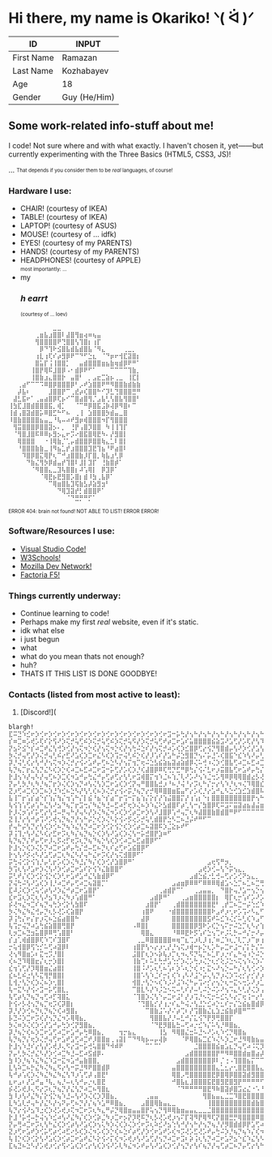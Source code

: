 # Hi there, my name is Okariko! ᐠ( ᐛ )ᐟ

| ID | INPUT |
| ----------- | ----------- |
| First Name | Ramazan |
| Last Name | Kozhabayev |
| Age | 18 |
| Gender | Guy (He/Him) |

## Some work-related info-stuff about me!
I code! Not sure where and with what exactly. I haven't chosen it, yet——but currently experimenting with the Three Basics (HTML5, CSS3, JS)! <div>
... <sub><sup>That depends if you consider them to be *real* languages, of course!</sup></sub>
### Hardware I use:
- CHAIR! (courtesy of IKEA)
- TABLE! (courtesy of IKEA)
- LAPTOP! (courtesy of ASUS)
- MOUSE! (courtesy of ... idfk)
- EYES! (courtesy of my PARENTS)
- HANDS! (courtesy of my PARENTS)
- HEADPHONES! (courtesy of APPLE)
<br> <sub><sup>most importantly: ...</sub></sup>
- my  <h3>***h earrt***</h3> <sub><sup>(courtesy of ... loev)</sup></sub>
```
⠀⠀⠀⠀⠀⠀⠀⠀⠀⠀⣀⣀⠀⠀⠀⠀⠀⠀⠀⠀⠀⠀⠀⠀⠀⠀⠀⠀⠀⠀
⠀⠀⠀⠀⠀⠀⢀⣶⣧⣰⣿⣿⠇⣼⣿⢻⣶⢴⠶⢦⣤⠀⠀⠀⠀⠀⠀⠀⠀⠀
⠀⠀⠀⠀⠀⠀⢻⣿⣿⣿⣿⠟⢙⣿⣿⢣⢹⣿⡆⢰⡏⠀⠀⠀⠀⠀⠀⠀⠀⠀
⠀⠀⠀⠀⠀⠀⠀⡿⠙⢹⠗⣪⣿⣧⣾⣧⣾⣿⣧⠈⠻⣄⠀⠀⠀⠀⢀⣀⡀⠀
⠀⠀⠀⠀⠀⠀⢰⣇⢰⢏⠎⡴⣻⡿⠟⠉⠙⠋⣑⣆⠀⠈⠙⡶⠖⢺⣏⣽⣿⡆
⠀⠀⠀⠀⠀⠀⣿⣥⡏⢨⢸⣿⣿⡁⠀⠀⣤⣾⣿⣿⣿⣶⣦⣷⢶⣾⡿⠟⠛⠁
⠀⠀⠀⠀⠀⢸⣿⡟⢿⠯⣸⣿⡿⠠⠂⣾⡿⠟⠋⠁⠀⠀⠀⠉⠉⠉⠉⢹⣷⡀
⠀⠀⠀⠀⠀⢸⣿⣷⣰⣄⣿⣿⡗⠀⣤⣿⠃⠀⡀⣠⣖⣉⣵⡦⢀⣀⠀⢸⣏⡇
⠀⠀⢀⣴⠋⠉⠉⠩⠿⣿⡿⣿⣿⣿⡿⠃⡠⠞⣱⣿⣿⠟⠛⠻⣿⣿⣷⣾⣷⣷
⠀⠀⡼⣧⠆⠀⠀⠀⠀⣸⣿⣿⡟⠉⢀⣞⡴⢎⣿⣿⠓⠊⡹⣃⢙⣿⣿⣿⣛⠛
⠀⣼⣃⣯⠖⠁⢀⣤⣴⣿⡿⢏⡦⠊⠉⣿⣴⣿⢻⡈⣠⣧⢃⢣⣿⣧⢻⣿⣿⠃
⢸⣳⣏⣸⣿⣾⣿⣿⣿⣯⡀⢾⡁⠀⠀⠈⠉⠛⡿⣿⣯⣨⡷⢼⡿⠻⣿⠆⠉⠀
⢸⣾⢠⣿⣽⣾⣿⡥⠿⣿⣋⠓⠋⠦⠀⢀⢸⠀⣱⣿⣿⣿⡳⣾⣤⣀⣿⠀⠀⠀
⠸⣿⣷⣿⣿⣿⣿⣦⣤⣀⠘⢧⠤⠴⠞⣻⡶⢾⣿⣿⣿⠲⡏⢻⣿⣿⣿⠀⠀⠀
⠀⢻⣭⣿⣿⣿⡿⣿⣿⣽⡢⠄⡀⠀⢘⡟⢠⣿⡹⣿⣿⠀⠳⢸⢸⢹⡏⠀⠀⠀
⠀⠈⢻⣿⣸⣿⠯⠿⠿⡦⣻⡢⣄⠖⡩⠔⣿⣯⣿⢿⣟⠳⠄⡜⣻⣿⡇⠀⠀⠀
⠀⠀⢿⣿⣿⣿⠀⠀⠐⢸⢿⣷⡈⢁⡤⣾⣿⣿⡿⣿⣿⢷⣄⣁⠇⣿⡇⠀⠀⠀
⠀⠀⠘⣿⣿⣿⣷⣷⣀⢸⠻⣦⣁⡞⣰⣿⣿⣿⣹⣟⢹⣦⠘⠟⣴⣿⠇⠀⠀⠀
⠀⠀⠀⠹⣿⡿⣿⣍⢿⡟⢆⠉⠚⣰⣿⣿⣷⡸⡏⣿⡀⢷⣧⣰⢃⡿⠀⠀⠀⠀
⠀⠀⠀⠀⠙⣷⣌⢻⡳⡿⣾⣤⡞⢹⣿⠇⣸⡇⣹⡏⠀⢘⣷⣿⡾⠁⠀⠀⠀⠀
⠀⠀⠀⠀⠀⠈⠻⣿⣿⣄⣀⣹⢧⣿⣿⡆⠼⢡⢿⡇⠀⡿⣹⡿⠁⠀⠀⠀⠀⠀
⠀⠀⠀⠀⠀⠀⠀⠈⢿⣟⡦⣟⣻⣿⡡⣿⡆⣾⠸⣳⢀⣧⡿⠁⠀⠀⠀⠀⠀⠀
⠀⠀⠀⠀⠀⠀⠀⠀⠀⠉⢿⣶⣿⣧⣹⢯⣷⣣⡼⣵⣻⣲⠃⠀⠀⠀⠀⠀⠀⠀
⠀⠀⠀⠀⠀⠀⠀⠀⠀⠀⠀⠙⢿⣹⣽⡞⡃⣾⣿⣿⠟⠁⠀⠀⠀⠀⠀⠀⠀⠀
⠀⠀⠀⠀⠀⠀⠀⠀⠀⠀⠀⠀⠀⠈⠙⣛⡛⠛⡋⠁⠀⠀⠀⠀⠀⠀⠀⠀⠀⠀
```
<sub><sup>ERROR 404: brain not found! NOT ABLE TO LIST! ERROR ERROR!</sup></sub>
### Software/Resources I use:
- [Visual Studio Code!](https://code.visualstudio.com)
- [W3Schools!](https://www.w3schools.com)
- [Mozilla Dev Network!](https://developer.mozilla.org)
- [Factoria F5!](https://factoriaf5.org)
### Things currently underway:
- Continue learning to code!
- Perhaps make my first *real* website, even if it's static.
- idk what else
- i just begun
- what
- what do you mean thats not enough?
- huh?
- THATS IT THIS LIST IS DONE GOODBYE!

### Contacts (listed from most active to least):
1. [Discord!](

```
blargh!
⣏⠭⣙⠱⣊⠖⡱⢊⠖⡱⢊⠖⡱⢊⠖⡱⢊⠖⡱⢊⠖⡱⢊⠖⡱⢊⠖⡱⢊⠖⡱⢊⠖⡱⢊⠖⣩⠒⡥⢓⡜⢢⠓⡜⢢⠓⡜⢢⠓⡜⢢⠓⡜⢢⠓⡜⢢⠓⡜⢢⠓⡜⢢⠓⡜⢢⠓⡜⢢⠣⣍⠲⡑⢎⠲⡑⢎⠲⡑⢎⠲⡑⢎⠲⡑⢎⠲⡑⢎⠲⡑⢎⠲⡑⢎⠲⡑⢎⠲⡑⢎⠲⡑⢎⠲⡑⢎⠲⡑⢎⠲⡑⢎⠲⡑⢎⠲⡑⢎⠲⢥
⡎⠶⣉⠶⡡⢞⡡⢏⠎⡕⢫⠜⡱⢍⡚⢥⢋⠮⡱⢍⡚⢥⢋⠮⡱⢍⡚⢥⠫⡜⡱⢍⡚⢥⢋⠞⡴⣉⠖⣡⠎⣥⣿⣿⣿⣿⣮⣵⣩⠜⣡⢋⡜⡡⢏⡜⢣⠹⡸⢡⠛⣌⢇⠫⡜⢥⠛⡌⢧⠓⣌⢣⡙⣌⢣⣽⣿⣿⣿⣮⡱⣉⢎⡱⣉⠎⡵⡙⢬⠣⡝⢪⠱⡍⢎⢣⠝⣪⠱⡹⢌⠧⡙⢎⡱⢍⢎⠣⡝⢪⠱⡙⡬⢣⠝⣪⠱⡍⢎⡓⣎
⡝⣢⠕⣪⠑⡎⠴⣉⠞⣌⢣⢚⡱⢊⡜⢢⢍⠲⡑⢎⡜⢢⢍⠲⡑⢎⡜⢢⢓⠬⣑⠎⡜⢢⢍⡚⠴⡡⢎⡱⣊⣿⡿⢋⡔⢪⡙⢻⣿⣾⡤⢣⠜⡱⢊⡜⣡⢣⠣⣍⠚⡔⢪⡱⢜⢢⡙⡜⢢⡹⢄⡣⢜⡰⣿⡟⢏⠴⡙⢿⣿⣶⡘⡴⢡⡚⠴⣉⠖⡱⣌⢣⠓⣌⠣⢎⡜⢤⢓⡱⢊⠖⣩⢒⡱⢊⡬⢓⡌⢣⣃⠳⣌⢣⠚⡤⢓⣌⠣⡜⡰
⡳⢌⡚⢤⢋⡜⡱⢌⡚⢤⢃⠮⡔⣋⠜⣡⢎⡱⣉⠖⣌⠣⢎⡱⢩⡒⢬⢃⠮⡑⢎⡜⡸⢡⠎⡜⣡⠓⡬⣑⣻⣿⡙⢢⠌⡥⣘⠡⢎⣿⣯⠑⣎⠱⢣⠜⡤⢃⡳⢌⢣⡙⢦⡑⢎⠦⡑⢎⡱⡘⢦⡑⢮⠰⣿⡏⢎⠴⡑⣊⠝⣿⣿⡔⡣⢜⡱⢌⠎⡵⣈⠆⡏⠴⣉⠖⡸⢌⠦⡱⣉⠞⡤⢣⠜⣡⢎⡱⢌⢣⢌⠳⡌⢆⢫⠔⣫⢐⢣⡱⠱
⡽⡘⢬⢃⢎⡔⢣⠚⡜⢢⢍⠲⡱⢌⡚⡔⢪⠔⣡⠞⡤⢋⠦⣑⠣⡜⢢⡍⢲⡉⢖⠬⣑⣣⣮⣵⣦⣽⣴⣵⣾⡿⢌⠥⢚⠰⢌⡱⢊⣿⣧⢋⠴⣉⠦⣋⠴⣉⠖⡩⢆⡙⢦⡙⣌⠲⣉⠖⣡⠝⣢⠙⢦⠹⢿⣿⠢⠖⡱⣈⠦⣉⣿⣿⣷⣾⣶⣿⣾⣶⣷⡞⣌⠳⡌⢎⡱⢊⠖⡱⢌⡚⡔⢣⢎⡱⢌⠲⣉⠖⣪⠱⣘⠬⣃⠞⡤⢋⠦⡱⢩
⢧⡙⢦⡉⡖⣌⢣⡙⣌⠣⢎⡱⡑⢎⠴⣉⠦⣋⠴⣉⠖⣩⠒⡥⢋⡜⡡⢎⡱⡘⢎⣼⣿⡿⠿⢏⢛⡙⣋⠛⡿⢓⡌⢪⠌⣃⠖⡰⣭⣿⣧⢋⠖⣡⠞⡤⢓⡌⢎⡱⢊⡕⢢⡱⢌⠳⣌⢚⠤⣋⠴⡩⢆⡋⠾⣿⣏⡒⣅⠲⠰⣁⠲⡐⢆⠲⢌⡒⢤⡉⠿⣿⣶⡇⠼⡘⡔⢫⠜⡱⢊⡴⣉⠶⣈⠖⣩⠒⡥⢚⠤⡓⢥⠚⡤⢋⡔⣋⠖⣡⠇
⡗⣸⢢⠱⡜⢤⠣⡜⢤⢋⠦⡱⣉⢎⠲⣡⠚⡤⢓⣌⠚⡤⢋⡴⢋⡔⢣⢃⠖⣩⢾⣿⡍⢲⠱⣈⠦⢱⡈⢇⠜⡡⠜⢢⠱⣈⢒⡡⢻⠿⡿⢿⢿⣿⣾⣔⡣⢜⠪⡔⣋⢌⢣⠜⣌⠳⡌⢎⠲⡡⢎⣱⣊⣼⣱⣽⣿⡇⣌⠲⡑⡌⡱⢘⡌⠲⡡⠜⡄⢎⢱⣼⣿⢏⠲⡩⢜⡡⢎⡱⢃⠖⣡⠚⡤⢋⡴⣉⠖⣩⠒⣍⢆⠫⡔⢫⠔⣡⢎⡱⢊
⡝⡤⢃⡳⡘⢆⠳⡘⢦⡉⡖⡱⢌⢎⡱⢢⡙⠴⢣⢌⢣⡱⣉⠖⣡⢎⡱⢊⡝⢤⠛⣿⣿⣧⣚⡰⠘⠦⡘⢬⠘⡔⡩⢆⠓⡌⡒⡔⢣⠱⡘⢆⠲⢌⠹⢿⣿⣎⡱⠜⡤⢋⠦⡙⡤⢓⡜⣌⢣⠱⣧⣾⡿⡿⢛⠏⣩⠒⠤⠓⡌⠴⡁⢇⠬⢱⢘⣢⣭⣶⣿⣿⢋⢆⡣⢕⠪⡔⢣⠜⣡⠞⣡⢋⠴⣋⠴⡡⢎⠥⣋⠴⣊⠕⣪⠑⣎⠱⣌⠲⣉
⣝⡰⢋⠴⣉⢎⡱⣉⠦⡱⣘⠱⣊⠦⣑⠣⡜⢣⢃⢎⠦⡱⢌⡚⡔⢪⠔⡭⡘⢦⡙⡔⡚⢿⠿⣿⣿⣶⣯⣤⠋⡔⡡⢎⡘⡔⣡⠚⣄⠣⣑⢊⣱⣊⣱⣾⣿⠧⣘⡱⢌⢣⢎⡱⢌⢣⠜⡤⢃⡳⠿⣿⣷⣰⣉⠜⡤⣙⣌⣓⣬⠱⡘⡌⠲⡡⢾⣿⣿⡛⢥⢊⡜⢢⢱⢊⡕⢪⡑⢎⡱⢊⡴⣉⠖⣡⢎⡱⢊⠖⣡⠞⡤⢋⡴⣉⠦⡓⣌⠳⡌
⣧⢸⠉⡖⢡⡎⣴⠑⡎⢱⡌⢳⡌⢲⢡⠓⡌⡇⣮⠘⣦⠑⡎⣴⠉⡖⢩⠒⡍⣦⢱⡌⡕⡎⡜⢱⣬⣿⣿⡍⡜⢰⢡⡆⠑⡆⣿⣿⣿⣿⣿⣿⣿⣿⣿⡟⢢⠓⣦⠑⡎⢱⠊⣴⠉⣦⠙⣴⠉⡖⡍⡎⣿⣿⣿⣿⣿⣿⣿⣿⣿⣧⣵⢨⠑⣦⢡⢫⣿⣿⡆⢣⡜⢡⡎⢲⡌⢣⡜⢡⡎⢱⢢⠑⡎⣥⠊⡔⢫⡜⣤⠓⡌⢣⠒⣥⠊⣵⠈⢳⠘
⢧⢪⢱⢡⢋⡴⢡⠓⣌⢣⠜⣢⠙⢦⡉⡖⣩⢒⡌⠳⣌⠳⣘⠤⣋⠴⡋⢖⡱⢌⠦⡱⠱⣌⠕⣣⣾⣿⠏⡴⢁⢣⠒⡌⣳⣿⡿⢏⠭⣩⠍⣭⣽⣴⣦⣼⣬⣶⣬⣷⣬⣧⣾⣤⣯⣴⣷⣤⣯⣴⣵⣼⣴⠢⣭⠩⣍⡹⡐⢦⡙⣿⣿⡌⠲⠤⣉⠌⠿⣿⣾⢌⡱⢣⠜⣢⠙⢦⠱⡩⢜⡡⢎⡱⠜⡤⢋⡕⢪⠔⣡⢎⡱⢊⢖⡡⠞⡤⢛⠤⣋
⡗⡸⢌⡲⢡⠎⡥⢋⡔⢣⢚⠤⡛⢤⠓⡜⢤⠣⡜⡱⢌⠳⣌⠲⡡⢎⡱⢊⡴⣉⠖⡱⢣⠜⣸⣿⡿⢡⠚⢤⡉⢆⠳⣼⣿⣿⣷⣿⣾⣿⠛⠟⠋⠉⠉⠉⠉⠉⠉⠉⠉⠉⠉⠉⠉⠉⠉⠉⠉⠉⠉⠉⠛⠻⠛⠻⢿⣷⣿⣶⣷⣬⣿⣿⣡⠓⡌⡜⡡⢻⣿⣧⢣⢃⠞⡤⢋⡆⢳⡑⢎⠴⢣⠜⡱⢌⡣⢜⡡⢞⡡⢎⡔⣋⠦⡱⣉⠖⣩⠒⡥
⣝⢸⡘⡔⢣⠚⡴⢩⠜⡡⢞⢢⡙⢦⡙⡜⢢⠓⡬⡑⢎⡱⢌⠣⡕⢪⠔⡫⢔⡡⡚⢥⢃⣾⣿⡟⣑⠣⣉⠦⣘⡬⠞⠛⠋⠉⠀⠀⠀⠀⠀⠀⠀⠀⠀⠀⠀⠀⠀⠀⠀⠀⠀⠀⠀⠀⠀⠀⠀⠀⠀⠀⠀⠀⠀⠀⠀⠀⠀⠈⠉⠙⠛⠿⢿⣧⠘⡤⠱⡡⣾⣿⣃⠞⡸⡐⢧⡘⢥⠚⣌⢎⡱⢊⡕⢪⠔⡣⢜⢢⡑⢎⠴⡡⢎⡱⢌⡚⢤⢋⠴
⡞⢤⠓⡬⢣⡙⡔⢣⢎⡱⢊⠦⡙⢦⠱⣌⢣⡙⠴⣉⠖⡱⢊⡕⢪⡑⢎⡱⢊⡴⣉⠦⣽⣿⠯⡱⣈⣕⡦⠞⠋⠀⠀⠀⠀⠀⠀⠀⠀⠀⠀⠀⠀⠀⠀⠀⠀⠀⠀⠀⠀⠀⠀⠀⠀⠀⠀⠀⠀⠀⠀⠀⠀⠀⠀⠀⠀⠀⠀⠀⠀⠀⠀⠀⠈⠘⠳⢬⣡⠱⢩⢿⣿⣎⠱⣉⠦⡙⢦⡙⡔⢪⠔⣋⠜⣡⢚⡱⢊⠦⡙⢬⠒⡥⢓⡜⢢⡙⢦⡉⢎
⡽⢨⢹⡐⢣⠜⣌⠣⢎⡔⣋⠖⡩⢆⠳⡌⢦⡙⢦⡑⢎⡱⢣⠜⣡⢎⡱⢌⢣⠒⡥⣚⣿⡟⣱⠶⠋⠀⠀⠀⠀⠀⠀⠀⠀⠀⠀⠀⠀⠀⠀⠀⠀⠀⠀⠀⠀⠀⠀⠀⠀⠀⠀⠀⠀⠀⠀⠀⠀⠀⠀⠀⠀⠀⠀⠀⠀⠀⠀⠀⠀⠀⠀⠀⠀⠀⠀⠀⠙⢮⡡⠾⣿⣷⢣⡑⢎⡱⢢⡑⢎⡱⢚⡌⢎⡱⢊⡴⣉⠖⣩⠒⣍⢒⠣⡜⣡⠚⣤⠙⡬
⢧⡙⢦⡙⡌⠞⡤⢋⠖⡸⢄⡫⢔⡋⢖⡩⢆⡙⢦⠙⢦⡑⢣⢎⡱⢊⠴⣉⠦⣋⣴⣿⡿⠋⠁⠀⠀⠀⠀⠀⠀⠀⠀⠀⠀⠀⠀⠀⠀⠀⠀⠀⠀⠀⠀⠀⠀⠀⠀⠀⠀⠀⠀⠀⠀⠀⠀⠀⠀⠀⠀⠀⠀⠀⠀⠀⠀⠀⠀⠀⠀⠀⠀⠀⠀⠀⠀⠀⠀⠀⠙⢦⣿⣿⡤⡙⢦⡑⢣⠜⣡⢎⡱⡘⡬⢒⡱⢢⡑⢎⠥⣋⠴⣉⠳⣘⠤⣋⠴⣉⠖
⡗⣸⢢⡑⢎⡱⢌⡣⡙⠴⣉⠖⣡⠞⡤⢓⡌⣚⠤⣋⠦⡙⢆⠎⣔⢋⠖⣡⣮⣿⡿⠋⠀⠀⠀⠀⠀⠀⠀⠀⠀⠀⠀⠀⠀⠀⠀⠀⠀⠀⠀⠀⠀⠀⠀⠀⠀⠀⠀⠀⠀⠀⠀⠀⠀⠀⠀⠀⠀⠀⠀⠀⠀⠀⠀⠀⠀⠀⠀⠀⠀⠀⠀⠀⠀⠀⠀⠀⠀⠀⠀⠈⠙⢿⣷⣍⠦⡙⢦⡙⡔⢪⠔⡱⣡⠓⣌⠣⡜⣊⠖⣡⠞⡰⣉⢆⠳⣌⠲⣡⢚
⡗⢢⢣⠜⡪⢔⠣⡜⣡⢋⡴⣉⢆⠳⣌⠣⡜⢤⠓⣌⠖⡩⢎⡜⢢⢍⣺⣿⡿⠋⠁⠀⠀⠀⠀⠀⠀⠀⠀⠀⠀⠀⠀⠀⠀⠀⠀⠀⠀⠀⠀⠀⠀⠀⠀⠀⠀⠀⠀⠀⠀⠀⠀⠀⠀⠀⠀⠀⠀⠀⠀⠀⠀⠀⠀⠀⠀⠀⠀⠀⠀⠀⠀⠀⠀⠀⠀⠀⠀⠀⠀⠀⠀⠈⠻⢿⣷⣍⠦⡱⡘⢥⢚⡱⢢⡙⢤⢋⡴⢡⠞⡤⢋⡴⡑⢎⡱⢌⠳⣄⢣
⡭⢓⢬⢊⡕⢪⢱⡘⡤⢃⡖⡡⢎⡱⢌⠳⣘⡌⠳⡌⢎⡱⢊⡜⣱⣿⡿⠛⠁⠀⠀⠀⠀⠀⠀⠀⠀⠀⠀⠀⠀⠀⠀⠀⠀⣠⢖⢫⠛⡲⡀⠀⠀⠀⠀⠀⠀⠀⠀⠀⠀⠀⠀⠀⠀⠀⠀⠀⠀⠀⠀⠀⠀⠀⠀⠀⠀⠀⠀⠀⠀⠀⠀⠀⠀⠀⠀⠀⠀⠀⠀⠀⠀⠀⠀⠀⢹⣿⣶⡡⢝⢢⠣⡜⣡⠚⣌⠖⣌⢣⠚⡔⢣⠒⡍⣆⠳⣌⠳⣌⠲
⡳⢩⢆⢣⠜⣡⠖⡱⢌⢣⠜⡱⢊⡴⣉⠖⣡⠎⡕⢪⠱⣌⣷⣿⣿⠋⠀⠀⠀⠀⠀⠀⠀⠀⠀⠀⠀⠀⠀⠀⠀⠀⠀⣠⢞⡱⢊⠤⢣⠑⡭⢢⣄⡀⠀⠀⠀⠀⠀⠀⠀⠀⠀⠀⠀⠀⠀⠀⠀⠀⠀⠀⠀⠀⠀⠀⠀⠀⠀⠀⠀⠀⠀⠀⠀⠀⠀⠀⠀⠀⠀⠀⠀⠀⠀⠀⠀⠩⣿⣧⣋⢆⠳⣘⠤⣋⠴⣉⢆⢣⡙⣌⢣⠹⡰⢌⠳⣌⠱⣌⢣
⡭⢃⠞⡌⢎⡱⢊⡕⢪⡑⢎⡱⢃⠖⣡⠞⣡⠚⣌⢣⣷⣾⡿⠋⠀⠀⠀⠀⠀⠀⠀⠀⠀⠀⠀⠀⠀⠀⠀⠀⠀⣠⣾⣑⣮⡐⣃⢚⠤⢋⡔⡡⢊⠝⣢⣄⡀⠀⠀⠀⠀⠀⠀⠀⠀⠀⠀⠀⠀⠀⠀⠀⠀⠀⠀⠀⠀⠀⣀⣀⣀⣀⣀⠀⠀⠀⠀⠀⠀⠀⠀⠀⠀⠀⠀⠀⠀⠀⠈⢿⣿⣌⠳⣌⠲⣡⠚⡔⢪⠱⣘⠤⣃⠧⡱⢊⡵⣈⠳⣌⠲
⡝⢬⢓⠬⢣⠜⣡⢎⡱⢸⡘⠴⣉⠞⡤⢋⠴⣉⢦⣽⣿⡉⠁⠀⠀⠀⠀⠀⠀⠀⠀⠀⠀⠀⠀⠀⠀⣠⣴⣶⡿⠿⠿⠋⠿⠿⠿⢿⣾⣡⠢⣑⡉⠦⣁⠦⣉⢛⡓⢲⠲⣄⣀⣀⡀⠀⠀⡀⠀⡀⠀⠀⠀⠀⢠⣶⡿⠿⠿⠉⠉⠉⠿⣿⣶⣤⡀⠀⠀⠀⠀⠀⠀⠀⠀⠀⠀⠀⠀⠀⠿⣿⣷⣈⠳⡄⢏⡜⣡⠳⣌⠲⡡⢎⡱⢃⠖⣡⠓⣌⢣
⣏⠼⡨⢎⡱⢊⢥⢊⡴⢣⠜⡱⣌⠚⡴⣉⠖⣡⣿⡟⠁⠀⠀⠀⠀⠀⠀⠀⠀⠀⠀⠀⠀⠀⢀⣴⣾⡟⠉⠁⠀⠀⢀⣠⣤⣤⡀⠀⠙⣿⡗⢤⡘⣡⠒⢢⡑⢢⡉⠦⣑⠢⠔⡢⠍⡭⢙⡩⠍⡭⠙⣍⠫⢽⣿⡏⠀⠀⠀⠀⠀⠀⠀⠀⠈⠙⢿⣶⣦⡀⠀⠀⠀⠀⠀⠀⠀⠀⠀⠀⠀⠘⣿⣶⠧⡜⢲⡘⢤⠓⣌⠣⡕⢪⠔⡫⢜⢢⡙⡤⢣
⣎⠖⣩⢆⡱⢍⢆⢣⠜⣢⠹⡰⢌⠳⡰⢡⣾⣿⠛⠁⠀⠀⠀⠀⠀⠀⠀⠀⠀⠀⠀⠀⣠⣾⡿⠛⠁⠀⠀⢀⣠⣶⣿⣿⣿⣿⣿⡆⠀⢿⡏⢆⡒⢡⠎⡡⠜⡡⠜⢢⠡⢎⡑⠦⢩⠔⢣⠰⢩⠰⢩⠄⢳⡈⢯⡁⢠⣷⣶⣶⣾⣤⡀⠀⠀⠀⠀⠈⠻⣿⣤⡀⠀⠀⠀⠀⠀⠀⠀⠀⠀⠀⠘⣻⣿⡘⡥⢚⠤⣋⡔⠳⣌⢣⢚⡱⢊⠦⡱⡘⢥
⡮⢜⠲⣌⠲⣉⠎⢦⡙⢤⢓⡱⢊⡕⢣⣳⣿⠏⠀⠀⠀⠀⠀⠀⠀⠀⠀⠀⠀⠀⠀⣰⣿⡟⠁⠀⠀⢀⣾⣿⣿⣿⣿⣿⣿⣿⣟⠃⢀⡞⣉⠦⣉⠒⡬⢑⣊⠱⢌⠣⡑⠦⡘⢬⡁⠞⣠⠋⡴⢉⢆⠹⢄⡚⠤⣇⢸⣿⣿⣿⣿⣿⣷⣆⠀⠀⠀⠀⠀⠈⠻⣿⡆⠀⠀⠀⠀⠀⠀⠀⠀⠀⠀⠩⢿⣷⣷⣩⡒⢥⢊⠵⣈⠦⢣⠜⣡⠞⣡⠙⣆
⡳⢌⠳⣌⠳⣌⢚⡤⡙⢆⡣⢜⡡⢎⣵⣿⡟⠀⠀⠀⠀⠀⠀⠀⠀⠀⠀⠀⠀⠀⢰⣿⠟⠀⠀⠀⠐⣾⣿⣿⣿⣿⣿⣿⣿⣿⠗⣠⠞⡰⢂⠖⡡⢩⠔⠣⣄⠋⡔⢣⢑⣊⠑⡆⠜⡡⢆⠓⡤⢋⠤⢋⠴⡈⡕⡨⢯⣿⣿⣿⣿⣿⣿⣿⣧⠀⠀⠀⠀⠀⠀⢹⣿⠀⠀⠀⠀⠀⠀⠀⠀⠀⠀⠀⠘⣿⣿⢿⣿⣶⣭⣒⠥⡚⢥⠚⡤⢋⠴⣉⠦
⡽⢨⢓⡌⠖⡌⡖⡰⢍⠦⣑⣮⣴⣿⣿⠓⠀⠀⠀⠀⠀⠀⠀⠀⠀⠀⠀⠀⠀⠀⣼⡿⠀⠀⠀⠀⠀⣿⣿⣿⣿⣿⣿⣿⣿⣫⠞⠥⣊⠱⢌⡊⠥⢃⢎⠱⣠⠋⡔⢃⠦⢌⡱⢌⠣⢱⡈⢎⠴⢡⢊⠥⡒⢱⡈⠕⡢⠜⣟⣿⣿⣿⣿⣿⣿⣖⠀⠀⠀⠀⠀⢸⣿⠀⠀⠀⠀⠀⠀⠀⠀⠀⠀⠀⠀⠨⣿⣧⡘⢋⠿⣿⣷⣽⣂⠏⣔⢋⠖⣡⢚
⢧⢩⡒⢬⡙⠴⣡⢓⣮⣵⣿⣿⢛⣿⡟⠀⠀⠀⠀⠀⠀⠀⠀⠀⠀⠀⠀⠀⠠⠿⣿⡇⠀⠀⠀⠀⠀⣿⣿⣿⣿⣿⡿⣻⠗⡡⢎⡑⢢⠍⡒⠬⣑⡉⢆⠣⡔⢱⣈⠣⠜⣂⠖⡨⢅⢣⢘⡂⢎⠆⣃⠖⣉⠦⡘⡱⢨⡑⢪⠹⣿⣿⣿⣿⣿⠿⠀⠀⠀⠀⠀⣸⣿⣄⡀⠀⠀⠀⠀⠀⠀⠀⠀⠀⠀⠀⠚⣿⡧⣉⠒⡤⢛⠻⣿⣿⣦⢍⡚⢤⠣
⢇⡲⣉⠦⣙⣲⣥⣿⡿⠿⢛⢡⣿⣿⠃⠀⠀⠀⠀⠀⠀⠀⠀⠀⠀⠀⠀⠀⠀⠀⢿⣿⣄⠀⠀⠀⠀⠘⠿⠿⣟⠗⡫⢡⠎⣑⢢⢉⠖⡨⢅⡓⠤⠚⡌⡒⠜⡤⠢⢍⡒⣡⢊⠱⢌⣂⠣⠜⣂⠚⢤⠚⣄⠲⠡⣅⠣⢌⡱⠘⣌⠳⣼⡛⠁⠀⠀⠀⠀⢀⣴⣿⡟⠛⠁⠀⠀⠀⠀⠀⠀⠀⠀⠀⠀⠀⠀⢻⣿⡄⡓⡰⡉⢖⡨⠽⢿⣿⡜⣢⢙
⡎⣰⢁⢾⣾⣿⡿⢏⠱⢉⠎⣹⣿⠏⠀⠀⠀⠀⠀⠀⠀⠀⠀⠀⠀⠀⠀⠀⠀⢀⣀⠿⣿⣿⣿⣿⣿⠶⢶⠉⣆⢉⡰⢇⡸⢰⡈⠶⣈⠱⢆⡈⢇⡉⡰⠉⡶⢰⠉⠶⣰⠁⡎⠱⡆⢆⡉⠶⢁⡉⠆⡇⠆⡇⠷⣀⠉⠶⡈⢱⡈⢶⡀⣹⣶⣶⣶⣰⣶⣾⣿⢿⣷⡀⠀⠀⠀⠀⠀⠀⠀⠀⠀⠀⠀⠀⠀⠈⣿⡿⢰⢁⠉⡆⢶⠱⢾⣿⡷⣀⠏
⡒⢥⢺⣿⡿⢫⢑⡊⠥⢋⠴⣽⡿⠇⠀⠀⠀⠀⠀⠀⠀⠀⠀⠀⠀⠀⠀⠀⢰⣿⡟⢣⠢⡔⡰⢂⡜⡘⢢⢍⡰⢾⠒⡦⡑⢆⡡⠓⡤⣉⠖⣨⠒⡌⡅⡓⡌⠥⣊⠵⢠⠓⠬⡱⢘⠢⢌⢣⠱⡈⢇⠜⣡⠚⢤⠡⢋⡒⣉⠖⣈⢦⠶⣭⠩⣍⢛⠻⡋⡝⡠⠎⣿⡗⠀⠀⠀⠀⠀⠀⠀⠀⠀⠀⠀⠀⠀⠀⣿⡟⡤⢋⠜⣈⠦⡑⣾⣿⢧⡘⡜
⢜⢢⠻⣿⣶⡡⠆⣍⢒⡩⡘⣿⡇⠀⠀⠀⠀⠀⠀⠀⠀⠀⠀⠀⠀⠀⠀⠀⣨⣿⡏⢆⡱⠢⡵⢧⡰⡉⢆⠲⢄⠫⡙⢥⡉⠦⣁⠏⡰⡐⠎⣄⠓⢬⠰⡑⠬⡑⣶⣾⣷⣾⣷⣷⣷⣯⣶⢈⠖⣉⠆⡚⠤⣉⠦⡙⠤⣑⠢⠚⣄⢚⡒⢫⠱⣠⠋⡴⠱⡴⢧⡑⣿⡇⠀⠀⠀⠀⠀⠀⠀⠀⠀⠀⠀⠀⠀⠀⣿⣟⡰⢡⠚⣄⣳⣼⣿⡏⢦⠱⣘
⢎⠦⣙⠹⢿⣿⣖⡌⢆⡒⡱⣿⡇⠀⠀⠀⠀⠀⠀⠀⠀⠀⠀⠀⠀⠀⠀⠀⢸⣷⢉⠆⠥⣃⢓⡚⣡⢑⡊⡱⢌⡡⢓⡰⢌⡑⢆⡊⢕⡨⣑⠢⢍⢢⠱⢌⡱⠌⡭⠩⢍⡩⢍⡩⠍⢭⠙⣌⠲⢌⢒⡉⠖⡡⢆⠱⢃⠆⠭⣑⠢⠎⣌⠱⡘⡄⡓⢤⢃⠗⡚⠥⣿⡇⠀⠀⠀⠀⠀⠀⠀⠀⠀⠀⠀⠀⠀⠀⢹⣿⡇⢣⣩⣴⣿⠿⣡⠙⢦⡙⠴
⣎⢲⢡⢋⡜⡹⢿⣿⣶⣌⣴⣿⡇⠀⠀⠀⠀⠀⠀⠀⠀⠀⠀⠀⠀⠀⠀⠀⢸⣿⠨⠜⡡⢆⢃⠦⢡⠆⡱⠡⢆⡑⢎⠰⡂⣍⠢⠜⢢⡑⠤⠓⡌⢆⢣⢊⠔⡱⢨⡑⣊⠔⡢⡑⢎⠢⢍⠤⢃⠎⢢⡉⠖⣡⢊⠱⢊⡌⣃⠦⡑⠎⢤⠃⡵⠘⢌⡒⠌⡎⢡⢃⣿⣧⠀⠀⠀⠀⠀⠀⠀⠀⠀⠀⠀⠀⠀⠀⣸⣿⣿⣿⣿⠻⡙⢦⢡⢋⠦⡙⢬
⣎⠦⣃⠮⣐⢣⠣⣍⢻⡛⣿⣿⡇⠀⠀⠀⠀⠀⠀⠀⠀⠀⠀⠀⠀⠀⠀⠀⢸⣿⠡⢣⠱⣈⠎⡒⡅⢎⠱⢠⠣⠜⣨⠑⡬⢄⢣⡙⡰⢌⡱⠩⢔⡊⡔⡊⡜⡰⢡⠒⣡⢊⠱⢌⠢⢍⡒⡌⣃⠎⢥⡘⠜⡠⢎⢡⠣⢔⠢⡒⢩⠜⢢⡉⢖⢠⠚⡌⡱⢌⡃⢾⣿⠿⠀⠀⠀⠀⠀⠀⠀⠀⠀⠀⠀⠀⠀⠀⣿⣿⢩⡑⢆⠳⣉⠦⢣⢍⠲⣉⠖
⣇⢺⡐⢣⡑⢎⡱⢌⠦⡱⢂⣿⡇⠀⠀⠀⠀⠀⠀⠀⠀⠀⠀⠀⠀⠀⠀⠀⢺⣿⡐⢣⡑⠢⢎⠱⡨⠜⣨⠱⢌⠓⡤⢩⠔⡊⡔⢢⡑⢆⠒⣍⠢⢒⡡⠜⡰⣁⠣⠚⡄⢎⡑⣊⠱⡌⠴⡘⠤⠚⡄⢎⡡⠣⠜⢢⡑⣊⠱⠌⡥⢊⠥⣘⠢⡡⠓⢬⡐⠦⣑⣾⣿⡄⠀⠀⠀⠀⠀⠀⠀⠀⠀⠀⠀⠀⠀⢶⣿⠿⣠⠙⣌⠳⡌⢎⡱⢊⠵⣡⢚
⢧⠒⣍⠣⡜⢪⠔⣩⠒⡥⢋⣿⣇⡀⠀⠀⠀⠀⠀⠀⠀⠀⠀⠀⠀⠀⠀⠀⠉⣿⣇⠣⡜⠱⡨⣑⠢⢍⠤⢃⠎⡜⠤⢃⠬⡑⠬⡡⠜⢢⠩⣄⠣⢃⡜⢌⡱⢠⢋⡱⢘⢢⠑⣌⠒⡜⡰⢡⠍⢣⠜⢢⢡⠣⣙⡐⠦⡑⣊⠱⢂⡍⠲⢄⢣⡑⢍⠢⢜⡰⣡⣿⡇⠀⠀⠀⠀⠀⠀⠀⠀⠀⠀⠀⠀⠀⢠⣼⣿⠳⣄⠛⡤⢓⡜⣌⠲⣉⠖⣡⠎
⢧⢋⡴⢣⡙⢦⡙⢤⢋⠴⡋⢽⣿⣅⠀⠀⠀⠀⠀⠀⠀⠀⠀⠀⠀⠀⠀⠀⠈⢹⣿⡱⢌⢣⠑⡤⣉⠖⣨⠃⡜⡰⢩⡘⠢⢍⡒⠥⣊⢅⠣⡔⡉⢖⢨⠒⡔⢃⢦⣱⣮⣴⣩⣤⣯⡐⡱⢊⠬⣡⠚⣄⠣⢒⡡⠜⡰⠑⡌⠥⣃⢌⠣⢎⡰⢌⢊⡱⢂⢖⣿⣿⠁⠀⠀⠀⠀⠀⠀⠀⠀⠀⠀⠀⠀⠀⣼⣿⢧⠓⣌⠳⣌⠣⡜⢤⢋⡴⣉⠦⣙
⡗⢪⠔⡣⢜⢢⡙⢦⡉⢖⡩⢎⡽⣿⡆⠀⠀⠀⠀⠀⠀⠀⠀⠀⠀⠀⠀⠀⠀⠈⢙⣿⣧⡊⡜⢰⡐⠎⣄⠓⢬⡐⢣⣘⡑⣊⠴⡑⣂⠎⡒⡌⣑⣮⣦⣿⣾⡿⠿⠿⠋⣻⡿⠏⠻⠿⠿⢿⣶⣶⣵⣢⣙⠰⢌⡊⢥⠙⣌⠲⢌⠢⢍⢢⠒⡌⠦⡑⢪⣾⡿⠇⠀⠀⠀⠀⠀⠀⠀⠀⠀⠀⠀⠀⠀⢰⣿⡿⢢⡙⢤⠓⣌⠳⡘⢆⡣⢒⠥⡚⡔
⡽⡘⡜⡱⢊⠦⡙⢆⡙⢦⡑⢎⠴⣻⣿⡄⠀⠀⠀⠀⠀⠀⠀⠀⠀⠀⠀⠀⠀⠀⠀⠉⣿⣷⣨⠡⡜⠌⡴⢉⠆⡜⢩⣿⣷⣌⣆⣱⣐⣮⣷⡾⣿⠛⠉⠉⠀⠀⠀⠀⠀⣻⡇⠀⠀⠀⠀⠀⠀⠉⠹⠛⢿⣾⣦⣘⡢⢩⠄⡓⢬⣵⣮⣦⠩⠔⢣⣩⣿⣿⠉⠀⠀⠀⠀⠀⠀⠀⠀⠀⠀⠀⠀⠀⢀⣾⣿⢃⠧⡘⡥⢋⡔⢣⡙⢦⠱⣉⠖⣱⢘
⡧⣙⠬⡱⣉⠖⡩⢎⡜⢢⡙⣌⠲⡡⢿⢿⣦⡀⠀⠀⠀⠀⠀⠀⠀⠀⠀⠀⠀⠀⠀⠀⢻⣿⣿⣧⡜⡘⠤⣃⠚⡌⣅⢪⠙⡟⡻⢛⣿⣿⡏⠀⠀⠀⠀⠀⠀⠀⠀⠀⠀⠽⠇⠀⠀⠀⠀⠀⠀⠀⠀⢀⣶⣿⠛⡿⠿⠿⠿⠿⠿⡟⢏⡍⣒⢩⣦⣿⡿⠁⠀⠀⠀⠀⠀⠀⠀⠀⠀⠀⠀⠀⠀⣰⣿⡿⢣⢍⠲⣉⠖⡩⢜⡡⢚⠤⣋⠴⣉⠦⣩
⡳⢌⠶⡱⢌⢎⡱⢊⡜⣡⠚⡤⢓⡱⢊⡝⣻⣿⣦⡀⠀⠀⠀⠀⠀⠀⠀⠀⠀⠀⠀⠀⠈⠙⣟⡻⣿⣧⣓⠤⢋⠴⡐⣊⠱⡌⠥⢣⡘⠿⣿⣦⡀⠀⠀⠀⠀⠀⠀⠀⠀⠀⠀⠀⠀⠀⠀⠀⠀⠀⢀⣾⡿⢡⠚⡰⣉⠎⡱⡉⠖⣉⢆⢲⣬⣿⡿⠋⠀⠀⠀⠀⠀⠀⠀⠀⠀⠀⠀⠀⠀⢀⣼⣿⡟⡱⢃⡎⣱⢊⡜⡱⢊⡜⣡⠓⡬⢒⠥⡚⢤
⡽⡘⢦⡑⢎⠦⡱⣉⠖⣡⢋⠴⣉⠖⣡⠚⡤⢓⠿⣿⣦⡀⠀⠀⠀⢲⡒⣦⣄⠀⠀⠀⠀⠀⢸⣣⠀⠻⢿⣿⣌⣒⠥⣘⠢⠜⡡⢆⠱⢊⡙⢿⣿⣦⠀⠀⠀⠀⠀⠀⠀⠀⠀⠀⠀⠀⠀⡀⣤⣾⡿⠟⣌⠱⢌⡱⠐⡎⢱⣈⠓⣬⣾⣾⣿⣿⠀⠀⠀⠀⠀⠀⠀⠀⠀⠀⠀⠀⠀⠀⣴⣿⣿⡋⢖⣡⠓⡜⢤⠣⡜⡡⢧⡘⠴⣉⠖⣩⠒⣍⠲
⢧⡙⢦⡙⡌⢖⡱⢌⡚⢤⢋⠖⣡⠞⣡⢋⠴⣉⠞⡸⣿⣿⣶⢀⢠⣽⡇⠉⠙⠻⢷⡦⠤⡤⢼⡷⠀⠀⠀⠈⠟⢿⣿⣦⣉⣎⠱⢌⠣⡱⣈⠖⣘⠻⢿⣷⣦⣤⣄⣀⣀⣀⣀⣤⣤⣴⣾⡿⢟⠹⣈⠖⣈⢎⠒⡌⡓⣬⣱⣦⣿⣿⠟⣑⡿⠂⠀⠀⠀⠀⠀⠀⠀⠀⠀⠀⠀⠀⢀⣶⣿⠿⢢⡙⢆⠦⡙⡜⢢⢓⠬⣑⠦⡙⡜⢤⢋⡴⣉⠦⣙
⡗⣸⢢⠱⣘⠎⡔⢣⡜⡡⢞⡸⢄⠫⡔⣩⠒⡥⢚⢥⣿⣿⠙⠺⠾⠟⠀⠀⠀⠀⠀⠉⠁⠉⠁⠀⠀⠀⠀⠀⠀⠀⣈⣿⣿⣿⣿⣮⣶⣡⣆⡙⢤⢋⠴⠨⢍⡹⢛⢟⡻⢛⡟⡻⢩⠍⡱⢌⣂⠓⡬⣜⣴⣮⣷⣼⣿⣿⡛⠛⠉⠀⢠⢾⠇⠀⠀⠀⣠⡤⣄⠀⠀⠀⠀⠀⠀⣀⣿⡿⣿⣿⠤⡙⡌⢖⡩⢜⡡⢞⡸⢄⡣⢕⡚⡌⢖⡰⢡⠞⡰
⡝⡤⢃⡳⢌⡚⣌⠣⡜⡱⢊⠴⣉⠳⣘⠤⣋⠴⣫⣾⡿⠄⠀⠀⠀⠀⠀⠀⠀⠀⠀⠀⠀⠀⠀⠀⠀⠀⠀⠀⣠⣾⣿⣿⣿⣿⣿⡟⠛⠻⠿⣿⣿⣾⣶⣿⣴⡼⠮⠶⠬⠧⠶⣥⣧⣾⣷⣶⣿⡿⠿⠿⠛⢻⣿⣿⣿⣿⣿⣦⡀⠀⡞⡼⠀⠀⣠⣞⠟⠀⠙⢿⣄⡀⠀⣠⣾⡿⠁⠀⠿⣿⣶⢩⠜⡢⢕⠪⡔⢣⠜⡢⢕⠪⣔⠩⢆⢣⢃⠞⣡
⣳⠸⡱⡘⢦⠱⣌⠳⣌⠱⣩⠒⣍⠲⣡⠚⣤⣷⣿⣿⡀⠀⠀⠀⠀⠀⠀⠀⠀⠀⠀⠀⠀⠀⠀⠀⠀⠀⣠⣾⣿⣿⣿⣿⣿⣿⡿⠇⡈⢐⠠⢹⣿⣿⣦⡍⠉⠉⠀⠀⠀⠀⠀⠉⠉⢁⣤⣿⣿⡇⠂⠤⢁⠚⣿⣿⣿⣿⣿⣿⣷⣄⠻⢷⢾⠛⠛⠁⠀⠀⠀⠀⢱⡽⠛⠛⠉⠀⠀⠀⠀⠸⣿⣗⢪⡑⢎⡱⢜⡡⣚⠱⣊⠵⣈⠧⡩⢆⠫⡜⡰
⣇⢣⠵⣉⠦⡓⣌⠳⢌⠳⣄⠫⡔⢣⠒⡭⣘⠻⠟⣿⣿⣾⡿⠀⠀⠀⠀⠀⠀⠀⠀⠀⠀⠀⠀⠀⠀⣤⣿⣿⣿⣿⣿⣿⣿⣿⣿⣄⣁⣂⡔⢂⣿⣟⣿⣿⣧⣄⣀⣀⣀⣀⣀⣠⣤⣿⣿⡿⣯⣧⣈⣐⡐⢂⢹⣿⣿⣿⣿⣿⣿⣿⡷⠀⠀⠀⠀⠀⠀⠀⠀⠀⠀⠀⠀⠀⠀⠀⠀⠀⠀⠀⠙⢻⣷⣍⢦⡑⢎⠴⣡⠓⣌⠖⣡⢎⡱⢊⠵⡘⢥
⢧⠚⡴⢡⢎⡱⢌⠳⣌⠳⣌⠳⣌⢣⠹⡰⢡⢋⡼⢠⣿⣟⠃⠀⠀⠀⠀⠀⠀⠀⠀⠀⠀⠀⠀⠀⠀⢿⣿⡠⢛⣿⣿⣿⣿⣿⣟⡿⣿⢿⡿⣿⣿⣽⣾⣻⣿⣿⣿⣿⣿⣿⣿⣿⣿⣟⣯⠿⡽⣿⢿⡿⣿⢿⡿⣿⣿⣿⣿⠿⣋⠞⣿⡇⠀⠀⠀⠀⠀⠀⠀⠀⠀⠀⠀⠀⠀⠀⠀⢸⣿⣶⣶⣶⣿⡿⡷⡘⢬⠒⡥⢋⡴⣉⠖⣌⠲⣉⠖⣩⢒
⣆⠖⣠⠆⡜⣡⠚⣤⠘⢧⡀⢦⡘⠤⢆⢣⠚⡤⡐⢆⣿⣟⠀⠀⠀⠀⠀⠀⠀⠀⠀⠀⠀⠀⠀⠀⠀⠚⣿⣧⣆⣸⣿⣿⣿⣯⣟⣿⣻⣟⣿⣻⡟⠛⠛⠛⠛⠋⠛⡙⠛⠋⠛⢋⠛⠛⡁⠄⡀⣿⣿⣻⣟⣿⣻⣯⣿⣿⣟⣄⣫⣶⡿⠃⠀⠀⠀⠀⠀⠀⠀⠀⠀⠀⠀⠀⠀⠀⢀⣼⣿⡟⢛⡹⢛⠣⣄⠻⣄⠲⡠⢆⠤⣋⠴⣀⠖⣠⠒⡄⢆
⡮⢜⡡⢞⡸⢄⠫⡔⡩⢆⡙⢦⡙⡜⣌⢣⡙⠴⣉⠦⢻⣿⣆⠀⠀⠀⠀⠀⠀⠀⠀⠀⠀⠀⠀⠀⠀⠀⠈⠙⠛⠛⠛⠛⣿⣟⠻⠷⣿⣽⡾⣿⣩⣔⣌⠐⠡⠘⠠⠐⣥⣌⣥⣆⣬⣴⣤⣆⣴⣿⣟⣷⣯⣷⠿⠻⣿⡙⠛⠛⠛⠋⠁⠀⠀⠀⠀⠀⠀⠀⠀⠀⠀⠀⠀⠀⠀⣠⣾⣿⠳⣌⠳⣌⢣⠓⣌⠳⣌⢣⠱⣊⠖⣡⠞⡤⢋⡴⣉⠞⣌
⣳⠸⡰⢣⠜⣌⠳⡌⡕⢪⡑⢦⠱⣘⠤⢣⠜⡱⢌⢎⡱⡹⣿⣦⡀⠀⠀⠀⠀⠀⠀⢀⣤⣤⠀⠀⠀⠀⠀⠀⠀⠀⠀⠀⢻⣿⣦⣤⣄⣈⣉⠹⣿⣟⣿⣿⣿⣿⣿⣿⡿⣟⣿⣻⢿⡽⣯⣟⣯⣿⣩⣭⣤⣤⣶⣷⠯⠁⠀⠀⠀⠀⠀⠀⠀⢀⣶⣿⣶⡀⠀⠀⠀⠀⢀⣤⣾⣿⠻⣡⠓⣌⠣⡜⢢⡙⢤⠓⡌⢦⢣⡑⢎⠦⡙⠴⣉⠦⡑⢎⠴
⣇⠳⣡⢇⡚⢤⠓⡜⣌⠣⡜⢢⠝⡤⢋⠦⡙⡜⡌⢦⠱⣡⠛⠿⣿⣦⡀⠀⠀⠀⣠⣿⣿⢿⣷⣤⣄⣀⠀⠀⠀⠀⠀⠀⠀⢸⣿⣿⣿⣿⣿⣿⣿⣿⣿⣾⣷⣿⣾⣷⣿⣿⣷⣿⣿⣿⣿⣿⣿⣿⣿⣿⣿⣿⣿⡿⠀⠀⠀⣀⣠⣤⣴⣶⣾⡿⠿⣉⢿⣿⣄⣠⣤⣶⣿⠿⡛⢥⠓⡴⣉⢆⠳⣌⠣⡜⣡⢋⡜⢢⠣⡜⣊⠖⡩⢖⡡⢎⡱⢎⡜
⢧⡙⡔⢪⠜⣢⠹⣐⢎⡱⢜⡡⢞⡰⢍⠲⣉⠖⡩⢆⠳⣄⠛⡬⡙⢿⣿⣶⣤⣤⣿⡟⢥⢢⡙⢻⠿⢿⣷⣶⣤⣤⣄⣀⣀⣈⣿⣿⣿⣿⣿⣿⣿⣿⣿⣿⣿⣿⣿⣿⣿⣿⣿⣿⣿⣿⣿⣿⣿⣿⣿⣿⣿⣿⣿⣿⣷⣶⣾⣿⠿⢟⡋⢧⠱⣌⠳⡌⢆⠻⠿⠿⢟⠫⡜⣡⡙⢦⡙⠴⡡⢎⡱⢌⠳⣘⠤⢣⠜⣡⠓⡜⢤⢋⡕⢪⠔⡣⢜⢢⠜
⡗⣸⠘⡥⢚⠤⡓⢬⢢⠱⣊⠴⢣⠜⣌⠳⡌⢎⡱⢊⡵⣈⠳⡰⣉⠖⡢⡝⡹⢟⠯⡙⢆⡣⢜⡡⢞⡰⢢⠍⡏⢽⠻⡟⢿⠻⢏⡝⣿⣿⣛⡛⢿⣿⣿⣿⠿⣿⠿⣿⠿⣿⠿⣿⠿⣿⣿⡿⢿⢛⣛⣿⣿⡿⣉⢖⡰⢂⡖⣌⠚⡤⡙⢆⠳⣌⠳⡘⣌⠣⡝⡸⢌⠳⣌⠱⡘⢦⡙⢦⡑⢎⡴⣉⠶⣡⠚⡥⢚⡅⢫⠜⣢⠣⡜⡡⢞⠱⣊⡜⡸
⡝⡤⢛⠴⣉⠖⡩⢆⢣⠓⣌⢎⡱⢊⡴⢣⠜⣡⢎⡱⢢⢅⠳⡱⢌⢎⡱⢌⡱⢊⠖⡩⢆⠵⣊⠜⣢⢑⢣⠚⡜⢢⠓⡜⢢⡙⢦⡘⡜⡻⣿⣾⣾⡿⡟⣡⢋⠴⣉⠦⡙⢤⢋⠴⡩⢜⢻⠿⣿⣿⠿⣟⠱⢢⡑⢎⠴⣉⠖⣌⢣⠱⣉⢎⡱⢌⢣⡱⢌⠳⣌⢱⢊⠵⣈⠧⡙⢦⡑⢦⡙⢆⠲⣡⠚⡤⢋⡴⢣⠜⡡⠞⡤⢓⠬⣑⢎⡱⢢⠜⣡
⣝⡰⢋⠖⣡⠞⡱⢊⡥⢋⡴⢊⠴⣋⠔⡣⢎⡱⢌⠲⡡⢎⡱⡑⢎⠦⣑⠎⡴⢋⡜⡱⢊⠖⣡⠞⡡⢎⠲⡩⢜⡡⣋⢜⡡⠞⡤⢓⠬⡱⡘⢦⡙⢦⠱⡌⢎⠲⡡⢎⡱⢃⢎⠲⡑⢎⡌⠳⡌⢭⠓⣌⢣⠓⡜⢬⠒⡥⢚⠤⢣⡙⡔⢪⠴⣉⠦⣑⢎⡱⢌⢆⡋⢖⡡⢎⡱⢢⡙⢦⡉⢎⡱⢢⡙⠴⣉⠖⡡⢞⡡⢋⡴⣉⠞⡰⢊⡴⢣⡙⢤
⢧⢸⡑⢎⡱⢊⡕⢣⠜⣡⢎⡱⢊⡴⣉⠖⣡⠞⣌⠣⡕⢪⠔⡍⢎⠲⡡⢞⡰⢣⠜⣡⢋⡜⢢⡙⠴⣉⠖⣩⠆⡵⢨⢆⢣⡙⠴⣉⠖⣡⠝⣢⠑⣎⠱⣌⢣⠣⡕⢪⠔⡫⢌⢣⡙⢦⣉⠳⣌⢣⡙⢤⢣⡙⡜⢢⡹⣐⠫⡜⣡⠚⣌⢣⠚⡤⢓⡌⢦⡑⢎⠦⡙⢦⡑⢎⠴⢣⠜⣢⠙⢦⡑⢣⠜⡣⠜⡬⡑⢎⡔⢫⠔⣡⠞⣡⠓⡬⢱⡘⠦
⣏⢦⣙⠦⣑⠣⡜⡡⢞⡰⢊⡔⢫⠔⣡⢎⡱⢊⡔⢣⢎⡱⢪⠜⡡⢇⠳⣌⠲⡡⠞⡤⢣⠜⣡⢎⡱⢊⡜⢢⡙⡔⢣⠎⢦⡙⡜⢤⢋⡴⣉⠦⡙⡤⢋⡔⢣⠓⡬⢃⠞⡱⢊⠵⡘⠦⣌⠳⡌⢦⡙⢆⠣⡜⣌⢣⠒⡥⢓⡜⢤⢋⡔⢣⡙⡔⢣⠜⣢⠙⣌⠖⡩⢆⡹⢌⢎⡱⢊⡔⣋⠦⡙⢦⡙⡔⢫⠔⡩⠖⣌⢣⠚⡤⢋⠴⣉⠖⣡⢎⡱⠀⠀⠀⠀⠀⠀
```
<!--
**okariko/okariko** is a ✨ _special_ ✨ repository because its `README.md` (this file) appears on your GitHub profile.

Here are some ideas to get you started:

- 🔭 I’m currently working on ...
- 🌱 I’m currently learning ...
- 👯 I’m looking to collaborate on ...
- 🤔 I’m looking for help with ...
- 💬 Ask me about ...
- 📫 How to reach me: ...
- 😄 Pronouns: ...
- ⚡ Fun fact: ...
-->
